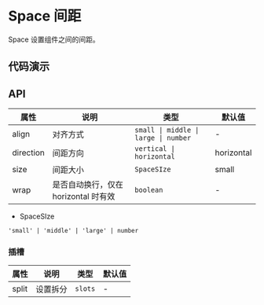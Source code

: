 # Space 间距

Space 设置组件之间的间距。

## 代码演示

<demo title="基本用法" describe="相邻组件水平间距。">
<template>
  <lu-space>
    <lu-button>world</lu-button>
    <lu-button type='primary'>world</lu-button>
  </lu-space>
</template>
</demo>

<demo title="垂直间距" describe="相邻组件垂直间距。">
<template>
  <lu-space direction="vertical" :style="{display: 'flex'}">
    <lu-button block>world</lu-button>
    <lu-button type='primary'>world</lu-button>
  </lu-space>
</template>
</demo>

<demo title="间距大小" describe="间距预设大、中、小三种大小。通过设置 size 为 `large middle` 分别把间距设为大、中间距。<br > 若不设置 size，则间距默认为小。" src="./demo/size.vue"></demo>

<demo title="对齐" describe="设置对齐模式。" src="./demo/alignment.vue"></demo>

<demo title="自动换行" describe="自动换行。" src="./demo/warp.vue"></demo>

<demo title="分隔符" describe="相邻组件分隔符。" src="./demo/division.vue"></demo>

## API

| 属性      | 说明                                 | 类型                                 | 默认值     |
| --------- | ------------------------------------ | ------------------------------------ | ---------- |
| align     | 对齐方式                             | `small \| middle \| large \| number` | -          |
| direction | 间距方向                             | `vertical \| horizontal`             | horizontal |
| size      | 间距大小                             | `SpaceSIze`                          | small      |
| wrap      | 是否自动换行，仅在 horizontal 时有效 | `boolean`                            | -          |

- SpaceSIze

`'small' | 'middle' | 'large' | number`

### 插槽

| 属性  | 说明     | 类型    | 默认值 |
| ----- | -------- | ------- | ------ |
| split | 设置拆分 | `slots` | -      |
